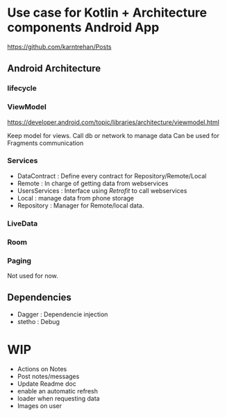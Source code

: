 # Use case for Kotlin + Architecture components Android App
https://github.com/karntrehan/Posts
## Android Architecture
### lifecycle

### ViewModel
https://developer.android.com/topic/libraries/architecture/viewmodel.html

Keep model for views.
Call db or network to manage data
Can be used for Fragments communication

### Services
* DataContract : Define every contract for Repository/Remote/Local
* Remote : In charge of getting data from webservices
* UsersServices : Interface using _Retrofit_ to call webservices
* Local : manage data from phone storage
* Repository : Manager for Remote/local data.

### LiveData

### Room

### Paging
Not used for now.

## Dependencies

* Dagger : Dependencie injection
* stetho : Debug


# WIP
 * Actions on Notes
 * Post notes/messages
 * Update Readme doc
 * enable an automatic refresh 
 * loader when requesting data
 * Images on user
